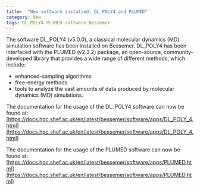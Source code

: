 ```yaml
---
title:  "New software installed: DL_POLY4 and PLUMED"
category: New
tags: DL_POLY4 PLUMED software Bessemer
---
```

The software DL_POLY4 (v5.0.0), a classical molecular dynamics (MD) simulation software has been installed on Bessemer. DL_POLY4 has been interfaced with the PLUMED (v2.3.2) package,
an open-source, community-developed library that provides a wide range of different methods, which include:

- enhanced-sampling algorithms
- free-energy methods
- tools to analyze the vast amounts of data produced by molecular dynamics (MD) simulations.

The documentation for the usage of the DL_POLY4 software can now be found at: [https://docs.hpc.shef.ac.uk/en/latest/bessemer/software/apps/DL_POLY_4.html](https://docs.hpc.shef.ac.uk/en/latest/bessemer/software/apps/DL_POLY_4.html)

The documentation for the usage of the PLUMED software can now be found at: [https://docs.hpc.shef.ac.uk/en/latest/bessemer/software/apps/PLUMED.html](https://docs.hpc.shef.ac.uk/en/latest/bessemer/software/apps/PLUMED.html)